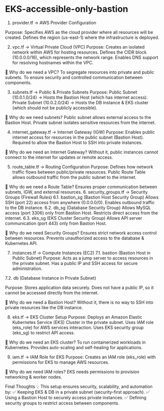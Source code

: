 # EKS-accessible-only-bastion

1. provider.tf → AWS Provider Configuration

Purpose:
Specifies AWS as the cloud provider where all resources will be created.
Defines the region (us-east-1) where the infrastructure is deployed.

2. vpc.tf → Virtual Private Cloud (VPC)
Purpose:
Creates an isolated network within AWS for hosting resources.
Defines the CIDR block (10.0.0.0/16), which represents the network range.
Enables DNS support for resolving hostnames within the VPC.

📌 Why do we need a VPC?
To segregate resources into private and public subnets.
To ensure security and controlled communication between components.

3. subnets.tf → Public & Private Subnets
Purpose:
Public Subnet (10.0.1.0/24) → Hosts the Bastion Host (which has internet access).
Private Subnet (10.0.2.0/24) → Hosts the DB instance & EKS cluster (which should not be publicly accessible).

📌 Why do we need subnets?
Public subnet allows external access to the Bastion Host.
Private subnet isolates sensitive resources from the internet.

4. internet_gateway.tf → Internet Gateway (IGW)
Purpose:
Enables public internet access for resources in the public subnet (Bastion Host).
Required to allow the Bastion Host to SSH into private instances.

📌 Why do we need an Internet Gateway?
Without it, public instances cannot connect to the internet for updates or remote access.

5. route_table.tf → Routing Configuration
Purpose:
Defines how network traffic flows between public/private resources.
Public Route Table allows outbound traffic from the public subnet to the internet.

📌 Why do we need a Route Table?
Ensures proper communication between subnets, IGW, and external resources.
6. security_groups.tf → Security Groups (Firewall Rules)
6.1. bastion_sg (Bastion Host Security Group)
Allows SSH (port 22) access from anywhere (0.0.0.0/0).
Enables outbound traffic to the DB instance.
6.2. db_sg (Database Security Group)
Allows MySQL access (port 3306) only from Bastion Host.
Restricts direct access from the internet.
6.3. eks_sg (EKS Cluster Security Group)
Allows API server communication (port 443) only from Bastion Host.

📌 Why do we need Security Groups?
Ensures strict network access control between resources.
Prevents unauthorized access to the database & Kubernetes API.

7. instances.tf → Compute Instances (EC2)
7.1. bastion (Bastion Host in Public Subnet)
Purpose:
Acts as a jump server to access resources in the private subnet.
Has a public IP and SSH access for secure administration.

7.2. db (Database Instance in Private Subnet)

Purpose:
Stores application data securely.
Does not have a public IP, so it cannot be accessed directly from the internet.

📌 Why do we need a Bastion Host?
Without it, there is no way to SSH into private resources like the DB instance.

8. eks.tf → EKS Cluster Setup
Purpose:
Deploys an Amazon Elastic Kubernetes Service (EKS) Cluster in the private subnet.
Uses IAM role (eks_role) for AWS services interaction.
Uses EKS security group (eks_sg) to restrict API access.

📌 Why do we need an EKS cluster?
To run containerized workloads in Kubernetes.
Provides auto-scaling and self-healing for applications.

9. iam.tf → IAM Role for EKS
Purpose:
Creates an IAM role (eks_role) with permissions for EKS to manage AWS resources.

📌 Why do we need IAM roles?
EKS needs permissions to provision networking & worker nodes.

Final Thoughts 💡
This setup ensures security, scalability, and automation by:
✅ Keeping EKS & DB in a private subnet (security-first approach).
✅ Using a Bastion Host to securely access private instances.
✅ Defining security groups to restrict access between components.
